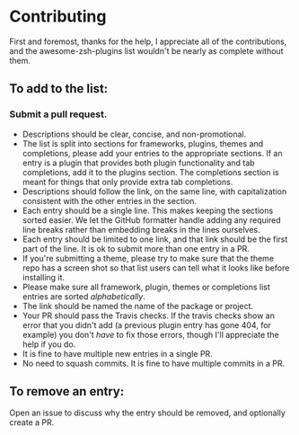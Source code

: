 # Contributing

First and foremost, thanks for the help, I appreciate all of the contributions, and the awesome-zsh-plugins list wouldn't be nearly as complete without them.

## To add to the list:

### Submit a pull request.

* Descriptions should be clear, concise, and non-promotional.
* The list is split into sections for frameworks, plugins, themes and completions, please add your entries to the appropriate sections. If an entry is a plugin that provides both plugin functionality and tab completions, add it to the plugins section. The completions section is meant for things that only provide extra tab completions.
* Descriptions should follow the link, on the same line, with capitalization consistent with the other entries in the section.
* Each entry should be a single line. This makes keeping the sections sorted easier. We let the GitHub formatter handle adding any required line breaks rather than embedding breaks in the lines ourselves.
* Each entry should be limited to one link, and that link should be the first part of the line. It is ok to submit more than one entry in a PR.
* If you're submitting a theme, please try to make sure that the theme repo has a screen shot so that list users can tell what it looks like before installing it.
* Please make sure all framework, plugin, themes or completions list entries are sorted *alphabetically*.
* The link should be named the name of the package or project.
* Your PR should pass the Travis checks. If the travis checks show an error that you didn't add (a previous plugin entry has gone 404, for example) you don't _have_ to fix those errors, though I'll appreciate the help if you do.
* It is fine to have multiple new entries in a single PR.
* No need to squash commits. It is fine to have multiple commits in a PR.

## To remove an entry:

Open an issue to discuss why the entry should be removed, and optionally create a PR.
